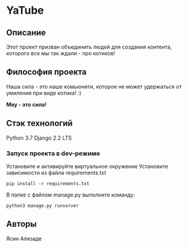 # YaTube

## Описание

Этот проект призван объединить людей для создания контента, которого все мы так ждали - про котиков!

## Философия проекта

Наша сила - это наше комьюнити, которое не может удержаться от умиления при виде котика! :)

**Мяу - это сила!**

## Стэк технологий

Python 3.7
Django 2.2 LTS

### Запуск проекта в dev-режиме

Установите и активируйте виртуальное окружение
Установите зависимости из файла requirements.txt

`pip install -r requirements.txt`


В папке с файлом manage.py выполните команду: 


`python3 manage.py runserver`



## Авторы
Ясин Ализаде
